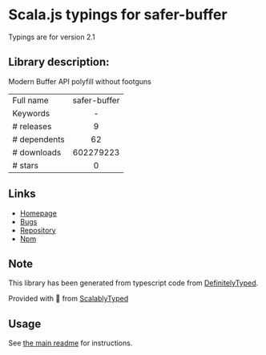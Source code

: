 
# Scala.js typings for safer-buffer

Typings are for version 2.1

## Library description:
Modern Buffer API polyfill without footguns

|                    |                 |
| ------------------ | :-------------: |
| Full name          | safer-buffer |
| Keywords           | - |
| # releases         | 9 |
| # dependents       | 62 |
| # downloads        | 602279223 |
| # stars            | 0 |

## Links
- [Homepage](https://github.com/ChALkeR/safer-buffer#readme)
- [Bugs](https://github.com/ChALkeR/safer-buffer/issues)
- [Repository](https://github.com/ChALkeR/safer-buffer)
- [Npm](https://www.npmjs.com/package/safer-buffer)
    


## Note
This library has been generated from typescript code from [DefinitelyTyped](https://definitelytyped.org).

Provided with :purple_heart: from [ScalablyTyped](https://github.com/oyvindberg/ScalablyTyped)

## Usage
See [the main readme](../../readme.md) for instructions.


